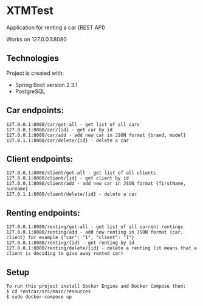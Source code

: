 # XTMTest
Application for renting a car (REST API)

Works on 127.0.0.1:8080

## Technologies
Project is created with:
 * Spring Boot version 2.3.1
 * PostgreSQL

## Car endpoints:
```
127.0.0.1:8080/car/get-all - get list of all cars
127.0.0.1:8080/car/{id} - get car by id
127.0.0.1:8080/car/add - add new car in JSON format {brand, model}
127.0.1.1:8000/car/delete/{id} - delete a car
```
## Client endpoints:
```
127.0.0.1:8080/client/get-all - get list of all clients
127.0.0.1:8080/client/{id} - get client by id
127.0.0.1:8080/client/add - add new car in JSON format {firstName, surname}
127.0.1.1:8000/client/delete/{id} - delete a car
```
## Renting endpoints:
```
127.0.0.1:8080/renting/get-all - get list of all current rentings
127.0.0.1:8080/renting/add - add new renting in JSON format {car, client} for example {"car": "1", "client": "1"}
127.0.0.1:8080/renting/{id} - get renting by id
127.0.0.1:8080/renting/delete/{id} - delete a renting (it means that a client is deciding to give away rented car)
```

## Setup
```
To run this project install Docker Engine and Docker Compose then:
$ cd rentcar/src/main/resources
$ sudo docker-compose up
```
